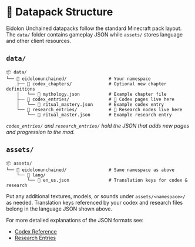 # 📁 Datapack Structure

Eidolon Unchained datapacks follow the standard Minecraft pack layout.  The `data/` folder
contains gameplay JSON while `assets/` stores language and other client resources.

## `data/`

```text
📦 data/
└── 📁 eidolonunchained/                # Your namespace
    ├── 📁 codex_chapters/              # Optional new chapter definitions
    │   └── 📄 mythology.json           # Example chapter file
    ├── 📁 codex_entries/               # 📖 Codex pages live here
    │   └── 📄 ritual_mastery.json      # Example codex entry
    └── 📁 research_entries/            # 🔬 Research nodes live here
        └── 📄 ritual_master.json       # Example research entry
```

*`codex_entries/` and `research_entries/` hold the JSON that adds new pages and
progression to the mod.*

## `assets/`

```text
📦 assets/
└── 📁 eidolonunchained/                # Same namespace as above
    └── 📁 lang/
        └── 📄 en_us.json               # Translation keys for codex & research
```

Put any additional textures, models, or sounds under `assets/<namespace>/` as needed.
Translation keys referenced by your codex and research files belong in the language
JSON shown above.

For more detailed explanations of the JSON formats see:
- [Codex Reference](../codex_reference.md)
- [Research Entries](../research_entries.md)
